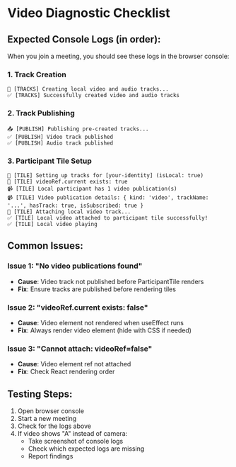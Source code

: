 # Video Diagnostic Checklist

## Expected Console Logs (in order):

When you join a meeting, you should see these logs in the browser console:

### 1. Track Creation
```
🎥 [TRACKS] Creating local video and audio tracks...
✅ [TRACKS] Successfully created video and audio tracks
```

### 2. Track Publishing
```
📤 [PUBLISH] Publishing pre-created tracks...
✅ [PUBLISH] Video track published
✅ [PUBLISH] Audio track published
```

### 3. Participant Tile Setup
```
🔧 [TILE] Setting up tracks for [your-identity] (isLocal: true)
🔧 [TILE] videoRef.current exists: true
📹 [TILE] Local participant has 1 video publication(s)
📹 [TILE] Video publication details: { kind: 'video', trackName: '...', hasTrack: true, isSubscribed: true }
🔗 [TILE] Attaching local video track...
✅ [TILE] Local video attached to participant tile successfully!
✅ [TILE] Local video playing
```

## Common Issues:

### Issue 1: "No video publications found"
- **Cause**: Video track not published before ParticipantTile renders
- **Fix**: Ensure tracks are published before rendering tiles

### Issue 2: "videoRef.current exists: false"
- **Cause**: Video element not rendered when useEffect runs
- **Fix**: Always render video element (hide with CSS if needed)

### Issue 3: "Cannot attach: videoRef=false"
- **Cause**: Video element ref not attached
- **Fix**: Check React rendering order

## Testing Steps:

1. Open browser console
2. Start a new meeting
3. Check for the logs above
4. If video shows "A" instead of camera:
   - Take screenshot of console logs
   - Check which expected logs are missing
   - Report findings

